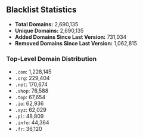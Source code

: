 ## Blacklist Statistics

- **Total Domains:** 2,690,135
- **Unique Domains:** 2,690,135
- **Added Domains Since Last Version:** 731,034
- **Removed Domains Since Last Version:** 1,062,815

### Top-Level Domain Distribution

-  `.com`: 1,228,145
-  `.org`: 229,404
-  `.net`: 170,674
-  `.shop`: 76,588
-  `.top`: 67,654
-  `.io`: 62,936
-  `.xyz`: 62,029
-  `.pl`: 48,809
-  `.info`: 44,364
-  `.fr`: 36,120
